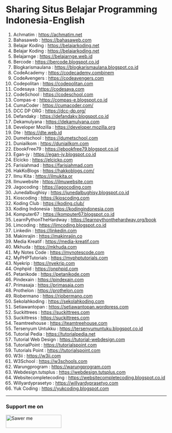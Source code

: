 # Sharing Situs Belajar Programming Indonesia-English

1. Achmatim : https://achmatim.net
2. Bahasaweb : https://bahasaweb.com
3. Belajar Koding : https://belajarkoding.net
4. Belajar Koding : https://belajarkoding.net
5. Belajarnge : https://belajarnge.web.id
6. Bercode : https://bercode.blogspot.co.id
7. Blogkarismaulana : https://blogkarismaulana.blogspot.co.id
8. CodeAcademy : https://codecademy.combinem
9. CodeAvengers : https://codeavengers.com
10. Codepolitan : https://codepolitan.com
11. Codesaya : https://codesaya.com
12. CodeSchool : https://codeschool.com
13. Compas-e : https://compas-e.blogspot.co.id
14. CumaCoder : https://cumacoder.com/
15. DCC DP ORG : https://dcc-dp.org/
16. Defandaky : https://defandaky.blogspot.co.id
17. Dekamulyana : https://dekamulyana.com
18. Developer Mozilla : https://developer.mozilla.org
19. Dte : https://dte.web.id
20. Dumetschool : https://dumetschool.com
21. Duniailkom : https://duniailkom.com
22. EbookFree79 : https://ebookfree79.blogspot.co.id
23. Egan-jy : https://egan-jy.blogspot.co.id
24. Elcicko : https://elcicko.com
25. Farisiahmad : https://farisiahmad.com
26. HakKoBlogs : https://hakkoblogs.com/
27. Ilmu Kita : https://ilmukita.or
28. Ilmuwebsite : https://ilmuwebsite.com
29. Jagocoding : https://jagocoding.com
30. Junedalbughisy : https://junedalbughisy.blogspot.co.id
31. Kioscoding : https://kioscoding.com
32. Koding Club : https://koding.club/
33. Koding Indonesia : https://kodingindonesia.com
34. Komputer67 : https://komputer67.blogspot.co.id
35. LearnPythonTheHardway :	https://learnpythonthehardway.org/book	
36. Limcoding : https://limcoding.blogspot.co.id
37. Linkedin : https://linkedin.com
38. Makinrajin : https://makinrajin.co
39. Media Kreatif : https://media-kreatif.com
40. Mkhuda : https://mkhuda.com
41. My Notes Code : https://mynotescode.com
42. MyPHPTutorials : https://myphptutorials.com
43. Nyekrip : https://nyekrip.com
44. Onphpid : https://onphpid.com
45. Petanikode : https://petanikode.com
46. Pindexain : https://pindexain.com
47. Primasaja : https://primasaja.com
48. Prothelon : https://prothelon.com
49. Riobermano : https://riobermano.com
50. Sekolahkoding : https://sekolahkoding.com
51. Setiawantopan : https://setiawantopan.wordpress.com
52. Suckittrees : https://suckittrees.com
53. Suckittress : https://suckittrees.com
54. Teamtreehouse : https://teamtreehouse.com
55. Tersenyum Untukku : https://tersenyumuntuku.blogspot.co.id
56. Tutorial Pedia : https://tutorialpedia.net
57. Tutorial Web Design : https://tutorial-webdesign.com
58. TutorialPoint : https://tutorialspoint.com
59. Tutorials Point : https://tutorialspoint.com
60. W3ii : https://w3ii.com
61. W3School : https://w3schools.com
62. Warungprogram : https://warungprogram.com
63. Webdesign.tutsplus : https://webdesign.tutsplus.com
64. Websitecompletecoding :	https://websitecompletecoding.blogspot.co.id	
65. Willyardyprasetyo : https://willyardyprasetyo.com
66. Yuk Coding : https://yukcoding.blogspot.com

---

### Support me on
<a href="https://saweria.co/arifsiddikm" target="_blank"><img src="https://user-images.githubusercontent.com/26188697/180601310-e82c63e4-412b-4c36-b7b5-7ba713c80380.png" alt="Sawer me" height="41" width="174"></a>
